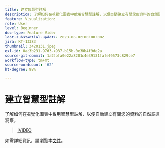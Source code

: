 ```yaml
---
title: 建立智慧型註解
description: 了解如何在視覺化圖表中啟用智慧型註解，以便自動建立有關您的資料的自然語言洞察。
feature: Visualizations
role: User
level: Beginner
doc-type: Feature Video
last-substantial-update: 2023-06-02T00:00:00Z
jira: KT-13383
thumbnail: 3420131.jpeg
exl-id: 0ac3b231-97d3-4937-b15b-0e30b4f9de2a
source-git-commit: 1a23bfa0e22a8201c4e39131fafe09573c829ce7
workflow-type: tm+mt
source-wordcount: '62'
ht-degree: 98%

---
```


# 建立智慧型註解

了解如何在視覺化圖表中啟用智慧型註解，以便自動建立有關您的資料的自然語言洞察。

>[!VIDEO](https://video.tv.adobe.com/v/3420131/?learn=on)

如需詳細資訊，請瀏覽本[文件](https://experienceleague.adobe.com/docs/analytics-platform/using/cja-workspace/visualizations/intelligent-captions.html?lang=en)。
